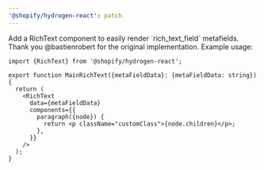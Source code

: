 ```yaml
---
'@shopify/hydrogen-react': patch
---
```


Add a RichText component to easily render \`rich_text_field\` metafields. Thank you @bastienrobert for the original implementation. Example usage:

```tsx
import {RichText} from '@shopify/hydrogen-react';

export function MainRichText({metaFieldData}: {metaFieldData: string}) {
  return (
    <RichText
      data={metaFieldData}
      components={{
        paragraph({node}) {
          return <p className="customClass">{node.children}</p>;
        },
      }}
    />
  );
}
```
